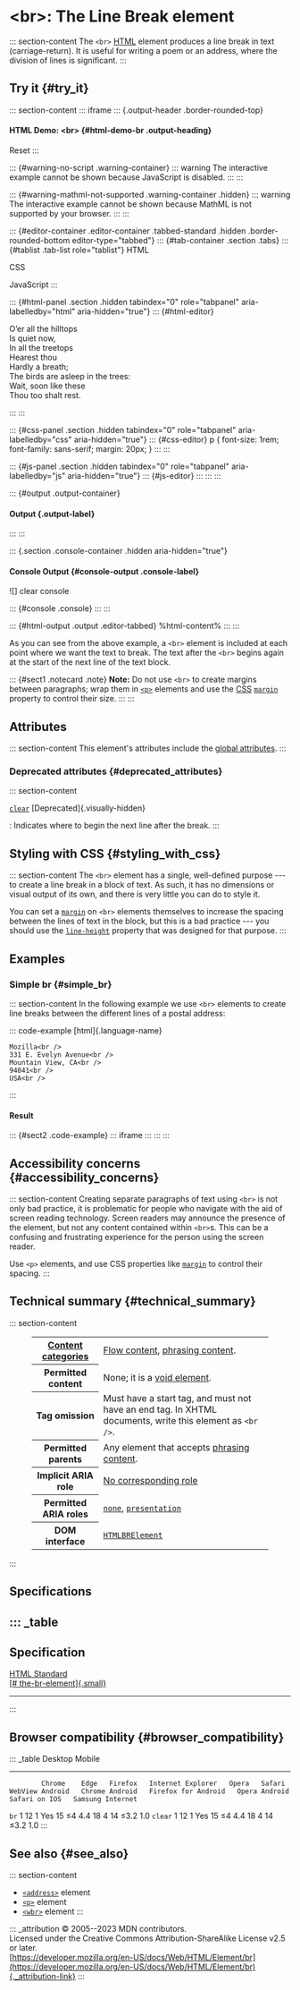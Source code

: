 

# \<br\>: The Line Break element



::: section-content
The `<br>` [HTML](../index) element produces a line break in text
(carriage-return). It is useful for writing a poem or an address, where
the division of lines is significant.
:::

## Try it {#try_it}

::: section-content
::: iframe
::: {.output-header .border-rounded-top}
#### HTML Demo: \<br\> {#html-demo-br .output-heading}

Reset
:::

::: {#warning-no-script .warning-container}
::: warning
The interactive example cannot be shown because JavaScript is disabled.
:::
:::

::: {#warning-mathml-not-supported .warning-container .hidden}
::: warning
The interactive example cannot be shown because MathML is not supported
by your browser.
:::
:::

::: {#editor-container .editor-container .tabbed-standard .hidden .border-rounded-bottom editor-type="tabbed"}
::: {#tab-container .section .tabs}
::: {#tablist .tab-list role="tablist"}
HTML

CSS

JavaScript
:::

::: {#html-panel .section .hidden tabindex="0" role="tabpanel" aria-labelledby="html" aria-hidden="true"}
::: {#html-editor}
    <p>
      O’er all the hilltops<br />
      Is quiet now,<br />
      In all the treetops<br />
      Hearest thou<br />
      Hardly a breath;<br />
      The birds are asleep in the trees:<br />
      Wait, soon like these<br />
      Thou too shalt rest.
    </p>
:::
:::

::: {#css-panel .section .hidden tabindex="0" role="tabpanel" aria-labelledby="css" aria-hidden="true"}
::: {#css-editor}
    p {
      font-size: 1rem;
      font-family: sans-serif;
      margin: 20px;
    }
:::
:::

::: {#js-panel .section .hidden tabindex="0" role="tabpanel" aria-labelledby="js" aria-hidden="true"}
::: {#js-editor}
:::
:::
:::

::: {#output .output-container}
#### Output {.output-label}
:::
:::

::: {.section .console-container .hidden aria-hidden="true"}
#### Console Output {#console-output .console-label}

![]
clear console

::: {#console .console}
:::
:::

::: {#html-output .output .editor-tabbed}
%html-content%
:::
:::

As you can see from the above example, a `<br>` element is included at
each point where we want the text to break. The text after the `<br>`
begins again at the start of the next line of the text block.

::: {#sect1 .notecard .note}
**Note:** Do not use `<br>` to create margins between paragraphs; wrap
them in [`<p>`](p) elements and use the
[CSS](https://developer.mozilla.org/en-US/docs/Web/CSS)
[`margin`](https://developer.mozilla.org/en-US/docs/Web/CSS/margin)
property to control their size.
:::
:::

## Attributes

::: section-content
This element\'s attributes include the [global
attributes](../global_attributes).
:::

### Deprecated attributes {#deprecated_attributes}

::: section-content

[`clear`](#clear) [Deprecated]{.visually-hidden}

:   Indicates where to begin the next line after the break.
:::

## Styling with CSS {#styling_with_css}

::: section-content
The `<br>` element has a single, well-defined purpose --- to create a
line break in a block of text. As such, it has no dimensions or visual
output of its own, and there is very little you can do to style it.

You can set a
[`margin`](https://developer.mozilla.org/en-US/docs/Web/CSS/margin) on
`<br>` elements themselves to increase the spacing between the lines of
text in the block, but this is a bad practice --- you should use the
[`line-height`](https://developer.mozilla.org/en-US/docs/Web/CSS/line-height)
property that was designed for that purpose.
:::

## Examples

### Simple br {#simple_br}

::: section-content
In the following example we use `<br>` elements to create line breaks
between the different lines of a postal address:

::: code-example
[html]{.language-name}

``` {signature="1OurpK+QdBD1DLJH1DTGuzsqsxsxAaITfhCr2n3azkA=" data-language="html"}
Mozilla<br />
331 E. Evelyn Avenue<br />
Mountain View, CA<br />
94041<br />
USA<br />
```
:::

#### Result

::: {#sect2 .code-example}
::: iframe
:::
:::
:::

## Accessibility concerns {#accessibility_concerns}

::: section-content
Creating separate paragraphs of text using `<br>` is not only bad
practice, it is problematic for people who navigate with the aid of
screen reading technology. Screen readers may announce the presence of
the element, but not any content contained within `<br>`s. This can be a
confusing and frustrating experience for the person using the screen
reader.

Use `<p>` elements, and use CSS properties like
[`margin`](https://developer.mozilla.org/en-US/docs/Web/CSS/margin) to
control their spacing.
:::

## Technical summary {#technical_summary}

::: section-content
<figure class="table-container">
<div class="_table">
<table class="properties">
<tbody>
<tr class="odd">
<th scope="row"><a href="../content_categories">Content
categories</a></th>
<td><a href="../content_categories#flow_content">Flow content</a>, <a
href="../content_categories#phrasing_content">phrasing content</a>.</td>
</tr>
<tr class="even">
<th scope="row">Permitted content</th>
<td>None; it is a <a
href="https://developer.mozilla.org/en-US/docs/Glossary/Void_element">void
element</a>.</td>
</tr>
<tr class="odd">
<th scope="row">Tag omission</th>
<td>Must have a start tag, and must not have an end tag. In XHTML
documents, write this element as <code>&lt;br /&gt;</code>.</td>
</tr>
<tr class="even">
<th scope="row">Permitted parents</th>
<td>Any element that accepts <a
href="../content_categories#phrasing_content">phrasing content</a>.</td>
</tr>
<tr class="odd">
<th scope="row">Implicit ARIA role</th>
<td><a href="https://www.w3.org/TR/html-aria/#dfn-no-corresponding-role"
target="_blank">No corresponding role</a></td>
</tr>
<tr class="even">
<th scope="row">Permitted ARIA roles</th>
<td><a
href="https://developer.mozilla.org/en-US/docs/Web/Accessibility/ARIA/Roles/none_role"><code>none</code></a>,
<a
href="https://developer.mozilla.org/en-US/docs/Web/Accessibility/ARIA/Roles/presentation_role"><code>presentation</code></a></td>
</tr>
<tr class="odd">
<th scope="row">DOM interface</th>
<td><a
href="https://developer.mozilla.org/en-US/docs/Web/API/HTMLBRElement"><code>HTMLBRElement</code></a></td>
</tr>
</tbody>
</table>

</figure>
:::

## Specifications

::: _table
  -----------------------------------------------------------------------------------------------------------
  Specification
  -----------------------------------------------------------------------------------------------------------
  [HTML Standard\
  [\#
  the-br-element]{.small}](https://html.spec.whatwg.org/multipage/text-level-semantics.html#the-br-element)

  -----------------------------------------------------------------------------------------------------------
:::

## Browser compatibility {#browser_compatibility}

::: _table
            Desktop                                                         Mobile                                                                                   
  --------- --------- ------ --------- ------------------- ------- -------- ----------------- ---------------- --------------------- --------------- --------------- ------------------
            Chrome    Edge   Firefox   Internet Explorer   Opera   Safari   WebView Android   Chrome Android   Firefox for Android   Opera Android   Safari on IOS   Samsung Internet
  `br`      1         12     1         Yes                 15      ≤4       4.4               18               4                     14              ≤3.2            1.0
  `clear`   1         12     1         Yes                 15      ≤4       4.4               18               4                     14              ≤3.2            1.0
:::

## See also {#see_also}

::: section-content
-   [`<address>`](address) element
-   [`<p>`](p) element
-   [`<wbr>`](wbr) element
:::

::: _attribution
© 2005--2023 MDN contributors.\
Licensed under the Creative Commons Attribution-ShareAlike License v2.5
or later.\
[https://developer.mozilla.org/en-US/docs/Web/HTML/Element/br](https://developer.mozilla.org/en-US/docs/Web/HTML/Element/br){._attribution-link}
:::
